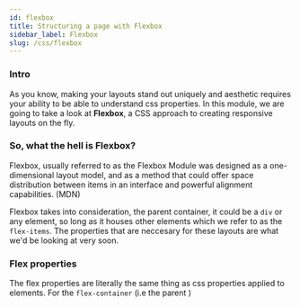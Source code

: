 ```yaml
---
id: flexbox
title: Structuring a page with Flexbox
sidebar_label: Flexbox
slug: /css/flexbox
---
```


### Intro

As you know, making your layouts stand out uniquely and aesthetic requires your ability to be able to understand css properties. In this module, we are going to take a look at **Flexbox**, a CSS approach to creating responsive layouts on the fly.

### So, what the hell is Flexbox?

Flexbox, usually referred to as the Flexbox Module was designed as a one-dimensional layout model, and as a method that could offer space distribution between items in an interface and powerful alignment capabilities. (MDN)

Flexbox takes into consideration, the parent container, it could be a `div` or any element, so long as it houses other elements which we refer to as the `flex-items`. The properties that are neccesary for these layouts are what we'd be looking at very soon.

### Flex properties

The flex properties are literally the same thing as css properties applied to elements. For the `flex-container` (i.e the parent )

